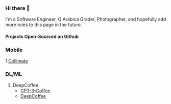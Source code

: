 ### Hi there 👋

I'm a Software Engineer, Q Arabica Grader, Photographer, and hopefully add more roles to this page in the future.

#### Projects Open-Sourced on Github

### Mobile
1.[Collimate](https://github.com/Collimate)
### DL/ML
1. DeepCoffee
    - [GPT-3-Coffee](https://andy-lzh.github.io/DeepCoffee/)
    - [DeepCoffee](https://andy-lzh.github.io/DeepCoffee/)

<!--
**Andy-LZH/Andy-LZH** is a ✨ _special_ ✨ repository because its `README.md` (this file) appears on your GitHub profile.

Here are some ideas to get you started:

- 🔭 I’m currently working on ...
- 🌱 I’m currently learning ...
- 👯 I’m looking to collaborate on ...
- 🤔 I’m looking for help with ...
- 💬 Ask me about ...
- 📫 How to reach me: ...
- 😄 Pronouns: ...
- ⚡ Fun fact: ...
[![Anurag's GitHub stats](https://github-readme-stats.vercel.app/api?username=Andy-LZH)](https://github.com/anuraghazra/github-readme-stats)
-->

